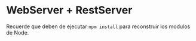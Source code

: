 # WebServer + RestServer

Recuerde que deben de ejecutar ```npm install``` para reconstruir los modulos de Node.